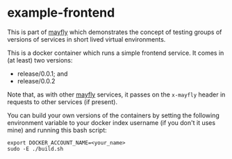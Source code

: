 example-frontend
================

This is part of [mayfly](https://github.com/bewt85/mayfly) which demonstrates the 
concept of testing groups of versions of services in short lived virtual environments.

This is a docker container which runs a simple frontend service.  It comes in (at least)
two versions:

- release/0.0.1; and
- release/0.0.2

Note that, as with other [mayfly](https://github.com/bewt85/mayfly) services, it passes on
the `x-mayfly` header in requests to other services (if present).

You can build your own versions of the containers by setting the following environment variable 
to your docker index username (if you don't it uses mine) and running this bash script:

```
export DOCKER_ACCOUNT_NAME=<your_name>
sudo -E ./build.sh
```

